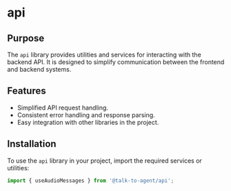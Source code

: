# api

## Purpose

The `api` library provides utilities and services for interacting with the backend API. It is designed to simplify communication between the frontend and backend systems.

## Features

- Simplified API request handling.
- Consistent error handling and response parsing.
- Easy integration with other libraries in the project.

## Installation

To use the `api` library in your project, import the required services or utilities:

```typescript
import { useAudioMessages } from '@talk-to-agent/api';
```
